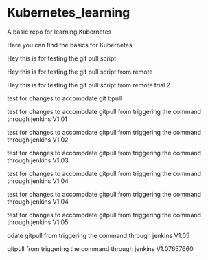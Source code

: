 # Kubernetes_learning
A basic repo for learning Kubernetes

Here you can find the basics for Kubernetes

Hey this is for testing the git pull script

Hey this is for testing the git pull script from remote


Hey this is for testing the git pull script from remote trial 2

test for changes to accomodate git bpull

test for changes to accomodate gitpull from triggering the command through jenkins V1.01

test for changes to accomodate gitpull from triggering the command through jenkins V1.02

test for changes to accomodate gitpull from triggering the command through jenkins V1.03

test for changes to accomodate gitpull from triggering the command through jenkins V1.04

test for changes to accomodate gitpull from triggering the command through jenkins V1.04

test for changes to accomodate gitpull from triggering the command through jenkins V1.05

odate gitpull from triggering the command through jenkins V1.05

gitpull from triggering the command through jenkins V1.07657660









